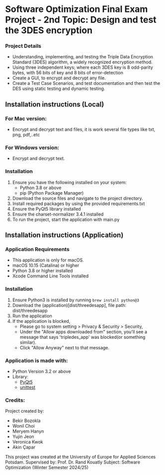 # Software Optimization Final Exam Project - 2nd Topic: Design and test the 3DES encryption #
### Project Details
* Understanding, implementing, and testing the Triple Data Encryption Standard (3DES) algorithm, a widely recognized encryption method. 
* Using three independent keys; where each 3DES key is 8 odd-parity bytes, with 56 bits of key and 8 bits of error-detection
* Create a GUI, to encrypt and decrypt any file.
* Create a Test Case Scenarios, and test documentation and then test the DES using static testing and dynamic testing.

## Installation instructions (Local)
### For Mac version: 
- Encrypt and decrypt text and files, it is work several file types like txt, png, pdf,..etc
### For Windows version:
- Encrypt and decrypt text.
### Installation
1. Ensure you have the following installed on your system:
   - Python 3.8 or above
   - pip (Python Package Manager)
2. Download the source files and navigate to the project directory.
3. Install required packages by using the provided requirements.txt
4. Ensure the PyQt5 library installed
5. Ensure the charset-normalizer 3.4.1 installed
6. To run the project, start the application with main.py

## Installation instructions (Application)
### Application Requirements
- This application is only for macOS.
- macOS 10.15 (Catalina) or higher
- Python 3.8 or higher installed
- Xcode Command Line Tools installed
### Installation
1. Ensure Python3 is installed by running  `brew install python@3`
2. Download the (application)[dist/threedesapp], file path: dist/threedesapp
3. Run the application
4. If the application is blocked, 
   - Please go to system setting > Privacy & Security > Security, 
   - Under the "Allow apps downloaded from" section, you'll see a message that says 'tripledes_app' was blocked(or something similar).
   - Click "Allow Anyway" next to that message.

### Application is made with:
* Python  Version 3.2 or above
* Library:
  * [PyQt5](https://pythonbasics.org/install-pyqt/) 
  * [unittest](https://docs.python.org/3/library/unittest.html)

### Credits:
Project created by:
* Bekir Bozokla
* Wonil Choi
* Meryem Hanyn
* Yujin Jeon
* Veronica Kwok
* Akin Çapar

This project was created at the University of Europe for Applied Sciences Potsdam.
Supervised by: Prof. Dr. Rand Kouatly
Subject: Software Optimization (Winter Semester 2024/25)
